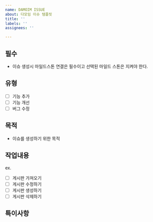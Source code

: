 ```yaml
---
name: DAMOIM ISSUE
about: 다모임 이슈 템플릿
title: ''
labels: ''
assignees: ''

---
```


## 필수 
- 이슈 생성시 마일드스톤 연결은 필수이고 선택된 마일드 스톤은 지켜야 한다. 

## 유형
- [ ] 기능 추가
- [ ] 기능 개선
- [ ] 버그 수정

## 목적
- 이슈를 생성하기 위한 목적

## 작업내용
ex.
- [ ] 게시판 가져오기
- [ ] 게시판 수정하기
- [ ] 게시판 생성하기
- [ ] 게시판 삭제하기 

## 특이사항
